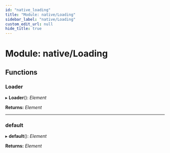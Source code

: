 ```yaml
---
id: "native_loading"
title: "Module: native/Loading"
sidebar_label: "native/Loading"
custom_edit_url: null
hide_title: true
---
```


# Module: native/Loading

## Functions

### Loader

▸ **Loader**(): *Element*

**Returns:** *Element*

___

### default

▸ **default**(): *Element*

**Returns:** *Element*
